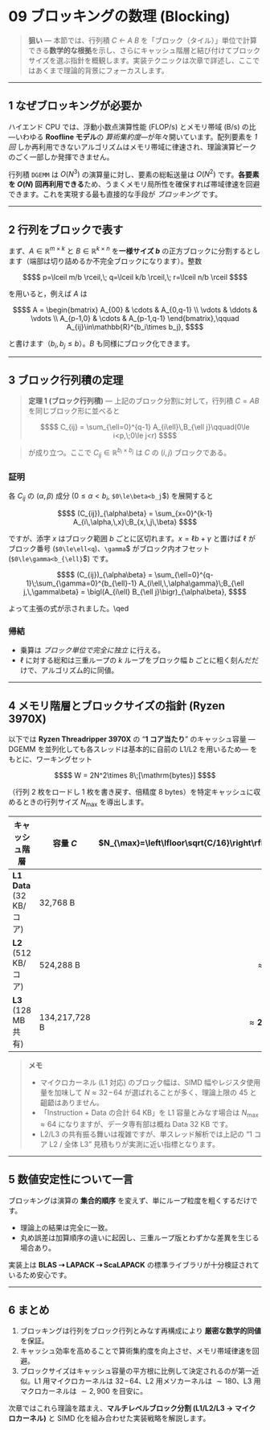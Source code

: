 # 09 ブロッキングの数理 (Blocking)

> **狙い** — 本節では、行列積 *C ← A B* を「ブロック（タイル）」単位で計算できる**数学的な根拠**を示し、さらにキャッシュ階層と結び付けてブロックサイズを選ぶ指針を概観します。実装テクニックは次章で詳述し、ここではあくまで理論的背景にフォーカスします。

---

## 1 なぜブロッキングが必要か

ハイエンド CPU では、浮動小数点演算性能 (FLOP/s) とメモリ帯域 (B/s) の比—いわゆる **Roofline モデル**の *算術集約度*—が年々開いています。配列要素を *1 回* しか再利用できないアルゴリズムはメモリ帯域に律速され、理論演算ピークのごく一部しか発揮できません。

行列積 `DGEMM` は $`O(N^3)`$ の演算量に対し、要素の総転送量は $`O(N^2)`$ です。**各要素を $`O(N)`$ 回再利用できる**ため、うまくメモリ局所性を確保すれば帯域律速を回避できます。これを実現する最も直接的な手段が *ブロッキング* です。

---

## 2 行列をブロックで表す

まず、$`A\in\mathbb{R}^{m\times k}`$ と $`B\in\mathbb{R}^{k\times n}`$ を**一様サイズ $`b`$** の正方ブロックに分割するとします（端部は切り詰めるか不完全ブロックになります）。整数

```math
$$
p=\lceil m/b \rceil,\; q=\lceil k/b \rceil,\; r=\lceil n/b \rceil
$$
```

を用いると，例えば $`A`$ は

```math
$$
A = \begin{bmatrix}
  A_{00} & \cdots & A_{0,q-1} \\
  \vdots & \ddots & \vdots \\
  A_{p-1,0} & \cdots & A_{p-1,q-1}
\end{bmatrix},\qquad
A_{ij}\in\mathbb{R}^{b_i\times b_j},
$$
```

と書けます（$`b_i,b_j\le b`$）。$`B`$ も同様にブロック化できます。

---

## 3 ブロック行列積の定理

> **定理 1 (ブロック行列積)** — 上記のブロック分割に対して，行列積 $`C = A B`$ を同じブロック形に並べると
>
> ```math
> $$
>   C_{ij} = \sum_{\ell=0}^{q-1} A_{i\ell}\,B_{\ell j}\qquad(0\le i<p,\;0\le j<r)
> $$
> ```

> が成り立つ。ここで $`C_{ij}\in\mathbb{R}^{b_i\times b_j}`$ は $`C`$ の $(i,j)$ ブロックである。

### 証明

各 $`C_{ij}`$ の $(\alpha,\beta)$ 成分 ($`0\le\alpha<b_i`$, `$0\le\beta<b_j`$) を展開すると

```math
$$
  (C_{ij})_{\alpha\beta} = \sum_{x=0}^{k-1} A_{i\,\alpha,\,x}\;B_{x,\,j\,\beta}
$$
```

ですが、添字 $`x`$ はブロック範囲 $`b`$ ごとに区切れます。$`x=\ell b+\gamma`$ と置けば $`\ell`$ がブロック番号 (`$0\le\ell<q`$)、$`\gamma`$ がブロック内オフセット (`$0\le\gamma<b_{\ell}`$) です。

```math
$$
  (C_{ij})_{\alpha\beta}
  = \sum_{\ell=0}^{q-1}\;\sum_{\gamma=0}^{b_{\ell}-1}
     A_{i\ell,\,\alpha\gamma}\;B_{\ell j,\,\gamma\beta}
  = \bigl(A_{i\ell} B_{\ell j}\bigr)_{\alpha\beta},
$$
```

よって主張の式が示されました。\qed

### 帰結

* 乗算は *ブロック単位で完全に独立* に行える。
* $`\ell`$ に対する総和は三重ループの $`k`$ ループをブロック幅 $`b`$ ごとに粗く刻んだだけで、アルゴリズム的に同値。

---

## 4 メモリ階層とブロックサイズの指針 (Ryzen 3970X)

以下では **Ryzen Threadripper 3970X** の “**1 コア当たり**” のキャッシュ容量 — DGEMM を並列化しても各スレッドは基本的に自前の L1/L2 を用いるため— をもとに、ワーキングセット

```math
$$
  W = 2N^2\times 8\;[\mathrm{bytes}]
$$
```

（行列 2 枚をロードし 1 枚を書き戻す、倍精度 8 bytes）を特定キャッシュに収めるときの行列サイズ $`N_{\max}`$ を導出します。

| キャッシュ階層                   | 容量 $`C`$              | $`N_{\max}=\left\lfloor\sqrt{C/16}\right\rfloor`$ |
|---------------------------------|-------------------------|-----------------------------------------------:|
| **L1 Data** (32 KB/コア)        | 32,768 B                | $`\approx\mathbf{45}`$                         |
| **L2** (512 KB/コア)            | 524,288 B               | $`\approx\mathbf{181}`$                        |
| **L3** (128 MB 共有)            | 134,217,728 B           | $`\approx\mathbf{2,896}`$                      |

> **メモ**
> - マイクロカーネル (L1 対応) のブロック幅は、SIMD 幅やレジスタ使用量を加味して $`N\approx32\!−\!64`$ が選ばれることが多く、理論上限の 45 と齟齬はありません。
> - 「Instruction + Data の合計 64 KB」を L1 容量とみなす場合は $`N_{\max}\approx64`$ になりますが、データ専有部は概ね Data 32 KB です。
> - L2/L3 の共有振る舞いは複雑ですが、単スレッド解析では上記の “1 コア L2 / 全体 L3” 見積もりが実測に近い指標となります。

---

## 5 数値安定性について一言

ブロッキングは演算の **集合的順序** を変えず、単にループ粒度を粗くするだけです。

- 理論上の結果は完全に一致。
- 丸め誤差は加算順序の違いに起因し、三重ループ版とわずかな差異を生じる場合あり。

実装上は **BLAS ⇢ LAPACK ⇢ ScaLAPACK** の標準ライブラリが十分検証されているため安心です。

---

## 6 まとめ

1. ブロッキングは行列をブロック行列とみなす再構成により **厳密な数学的同値** を保証。
2. キャッシュ効率を高めることで算術集約度を向上させ、メモリ帯域律速を回避。
3. ブロックサイズはキャッシュ容量の平方根に比例して決定されるのが第一近似。L1 用マイクロカーネルは $`32\!−\!64`$、L2 用メソカーネルは $`\sim180`$、L3 用マクロカーネルは $`\sim2,900`$ を目安に。

次章ではこれら理論を踏まえ、**マルチレベルブロック分割 (L1/L2/L3 → マイクロカーネル)** と SIMD 化を組み合わせた実装戦略を解説します。

